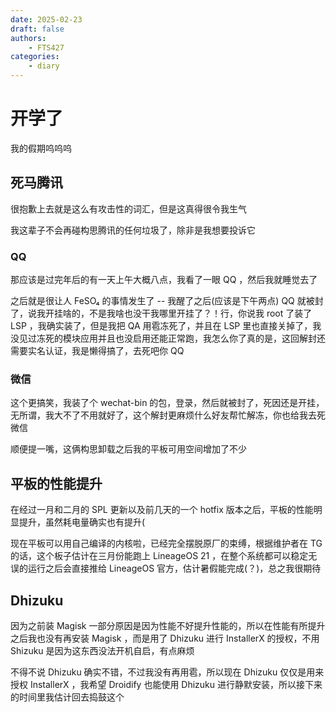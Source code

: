 ```yaml
---
date: 2025-02-23
draft: false
authors:
    - FTS427
categories:
    - diary
---
```


# 开学了

我的假期呜呜呜

## 死马腾讯

很抱歉上去就是这么有攻击性的词汇，但是这真得很令我生气

我这辈子不会再碰构思腾讯的任何垃圾了，除非是我想要投诉它

### QQ

那应该是过完年后的有一天上午大概八点，我看了一眼 QQ ，然后我就睡觉去了

之后就是很让人 FeSO₄ 的事情发生了 -- 我醒了之后(应该是下午两点) QQ 就被封了，说我开挂啥的，不是我啥也没干我哪里开挂了？！行，你说我 root 了装了 LSP ，我确实装了，但是我把 QA 用雹冻死了，并且在 LSP 里也直接关掉了，我没见过冻死的模块应用并且也没启用还能正常跑，我怎么你了真的是，这回解封还需要实名认证，我是懒得搞了，去死吧你 QQ

### 微信

这个更搞笑，我装了个 wechat-bin 的包，登录，然后就被封了，死因还是开挂，无所谓，我大不了不用就好了，这个解封更麻烦什么好友帮忙解冻，你也给我去死微信

顺便提一嘴，这俩构思卸载之后我的平板可用空间增加了不少

## 平板的性能提升

在经过一月和二月的 SPL 更新以及前几天的一个 hotfix 版本之后，平板的性能明显提升，虽然耗电量确实也有提升(

现在平板可以用自己编译的内核啦，已经完全摆脱原厂的束缚，根据维护者在 TG 的话，这个板子估计在三月份能跑上 LineageOS 21 ，在整个系统都可以稳定无误的运行之后会直接推给 LineageOS 官方，估计暑假能完成(？)，总之我很期待

## Dhizuku

因为之前装 Magisk 一部分原因是因为性能不好提升性能的，所以在性能有所提升之后我也没有再安装 Magisk ，而是用了 Dhizuku 进行 InstallerX 的授权，不用 Shizuku 是因为这东西没法开机自启，有点麻烦

不得不说 Dhizuku 确实不错，不过我没有再用雹，所以现在 Dhizuku 仅仅是用来授权 InstallerX ，我希望 Droidify 也能使用 Dhizuku 进行静默安装，所以接下来的时间里我估计回去捣鼓这个
